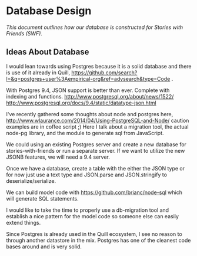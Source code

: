 # Database Design 

*This document outlines how our database is constructed for Stories with Friends (SWF).*

## Ideas About Database

I would lean towards using Postgres because it is a solid database and there is use of it already in Quill, https://github.com/search?l=&q=postgres+user%3Aempirical-org&ref=advsearch&type=Code .

With Postgres 9.4, JSON support is better than ever. Complete with indexing and functions. http://www.postgresql.org/about/news/1522/ http://www.postgresql.org/docs/9.4/static/datatype-json.html

I've recently gathered some thoughts about node and postgres here, http://www.wlaurance.com/2014/04/Using-PostgreSQL-and-Node/ caution examples are in coffee script ;) Here I talk about a migration tool, the actual node-pg library, and the module to generate sql from JavaScript.

We could using an existing Postgres server and create a new database for stories-with-friends or run a separate server. If we want to utilize the new JSONB features, we will need a 9.4 server.

Once we have a database, create a table with the either the JSON type or for now just use a text type and JSON.parse and JSON.stringify to deserialize/serialize.

We can build model code with https://github.com/brianc/node-sql which will generate SQL statements.

I would like to take the time to properly use a db-migration tool and establish a nice pattern for the model code so someone else can easily extend things.

Since Postgres is already used in the Quill ecosystem, I see no reason to through another datastore in the mix. Postgres has one of the cleanest code bases around and is very solid.
